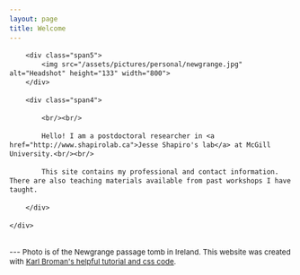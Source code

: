 ```yaml
---
layout: page
title: Welcome
---
```


<div class="container">
    <div class="row-fluid">

        <div class="span5">
        	<img src="/assets/pictures/personal/newgrange.jpg" alt="Headshot" height="133" width="800">
        </div>

        <div class="span4">

			<br/><br/>

			Hello! I am a postdoctoral researcher in <a href="http://www.shapirolab.ca">Jesse Shapiro's lab</a> at McGill University.<br/><br/>

			This site contains my professional and contact information. There are also teaching materials available from past workshops I have taught.

        </div>

    </div>

</div>


<br/>
---
 <font size="-1">Photo is of the Newgrange passage tomb in Ireland. This website was created with <a href="https://kbroman.org/simple_site/pages/independent_site.html">Karl Broman's helpful tutorial and css code</a>.</font>
